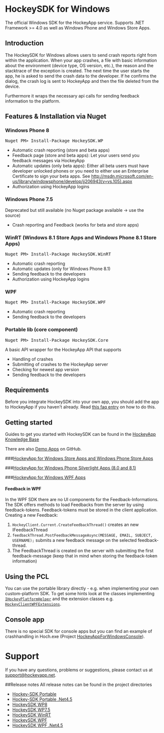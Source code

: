 HockeySDK for Windows
=========

The official Windows SDK for the HockeyApp service. Supports .NET Framework >= 4.0 as well as Windows Phone and Windows Store Apps.

## Introduction

The HockeySDK for Windows allows users to send crash reports right from within the application.
When your app crashes, a file with basic information about the environment (device type, OS version, etc.), the reason and the stacktrace of the exception is created. 
The next time the user starts the app, he is asked to send the crash data to the developer. If he confirms the dialog, the crash log is sent to HockeyApp and then the file deleted from the device.

Furthermore it wraps the necessary api calls for sending feedback information to the platform.


## Features & Installation via Nuget
### Windows Phone 8
<pre>Nuget PM> Install-Package HockeySDK.WP</pre>

* Automatic crash reporting (store and beta apps)
* Feedback page (store and beta apps): Let your users send you feedback messages via HockeyApp 
* Automatic updates (only beta apps): Either all beta users must have developer unlocked phones or you need to either use an Enterprise Certificate to sign your beta apps. See http://msdn.microsoft.com/en-us/library/windowsphone/develop/jj206943(v=vs.105).aspx
* Authorization using HockeyApp logins

### Windows Phone 7.5
Deprecated but still available (no Nuget package available -> use the source)

* Crash reporting and Feedback (works for beta and store apps)

### WinRT (Windows 8.1 Store Apps and Windows Phone 8.1 Store Apps)
<pre>Nuget PM> Install-Package HockeySDK.WinRT</pre>

* Automatic crash reporting
* Automatic updates (only for Windows Phone 8.1)
* Sending feedback to the developers
* Authorization using HockeyApp logins

### WPF
<pre>Nuget PM> Install-Package HockeySDK.WPF</pre>

* Automatic crash reporting
* Sending feedback to the developers

### Portable lib (core component) 
<pre>Nuget PM> Install-Package HockeySDK.Core</pre>
A basic API wrapper for the HockeyApp API that supports

* Handling of crashes
* Submitting of crashes to the HockeyApp server
* Checking for newest app version  
* Sending feedback to the developers

## Requirements

Before you integrate HockeySDK into your own app, you should add the app to HockeyApp if you haven't already. Read [this faq entry](http://support.hockeyapp.net/kb/about-general-faq/how-to-create-a-new-app) on how to do this.

## Getting started 
Guides to get you started with HockeySDK can be found in the [HockeyApp Knowledge Base](http://support.hockeyapp.net/kb)

There are also [Demo Apps](https://github.com/bitstadium/HockeySDK-WindowsDemo) on GitHub.

###[HockeyApp for Windows Store Apps and Windows Phone Store Apps](http://support.hockeyapp.net/kb/client-integration-android-other-platforms/hockeyapp-for-windows-store-apps-and-windows-phone-store-apps)

###[HockeyApp for Windows Phone Silverlight Apps (8.0 and 8.1)](http://support.hockeyapp.net/kb/client-integration-android-other-platforms/hockeyapp-for-windows-phone-silverlight-apps-80-and-81)

###[HockeyApp for Windows WPF Apps](http://support.hockeyapp.net/kb/client-integration-android-other-platforms/hockeyapp-for-windows-wpf-apps)

#### Feedback in WPF
In the WPF SDK there are no UI components for the Feedback-Informations. The SDK offers methods to load Feedbacks from the server by using feedback-tokens. Feedback-tokens must be stored in the client application.
Creating a new Feedback:

1. `HockeyClient.Current.CreateFeedbackThread()` creates an new IFeedbackThread
2. `feedbackThread.PostFeedbackMessageAsync(MESSAGE, EMAIL, SUBJECT, USERNAME);` submits a new feedback message on the selected feedback-thread.
3. The FeedbackThread is created on the server with submitting the first feedback-message (keep that in mind when storing the feedback-token information)

## Using the PCL
You can use the portable library directly - e.g. when implementing your own custom-platform SDK. To get some hints look at the classes implementing 
[`IHockeyPlatformHelper`](https://github.com/bitstadium/HockeySDK-Windows/blob/develop/HockeySDK_Portable/IHockeyPlatformHelper.cs) and the extension classes e.g. [`HockeyClientWPFExtensions`](https://github.com/bitstadium/HockeySDK-Windows/blob/develop/HockeySDK_WPF/HockeyClientWPFExtensions.cs).

## Console app
There is no special SDK for console apps but you can find an example of crashhandling in Hoch.exe (Project [HockeyAppForWindowsConsole](https://github.com/bitstadium/HockeyApp-for-Windows/tree/develop/HockeyAppForWindowsConsole)).

# Support

If you have any questions, problems or suggestions, please contact us at [support@hockeyapp.net](mailto:support@hockeyapp.net).

##Release notes
All release notes can be found in the project directories

* [Hockey-SDK Portable](./HockeySDK_Portable/)
* [Hockey-SDK Portable .Net4.5](./HockeySDK_Portable45/)
* [HockeySDK WP8](./HockeySDK_WP8/)
* [HockeySDK WP7.5](./HockeySDK_WP75/)
* [HockeySDK WinRT](./HockeySDK_WinRT/)
* [HockeySDK WPF](./HockeySDK_WPF/)
* [HockeySDK WPF .Net4.5](./HockeySDK_WPF45/)
